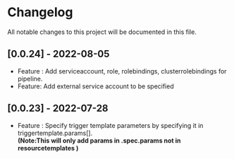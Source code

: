 # Changelog

All notable changes to this project will be documented in this file.

## [0.0.24] - 2022-08-05

- Feature : Add serviceaccount, role, rolebindings, clusterrolebindings for pipeline.
- Feature: Add external service account to be specified
## [0.0.23] - 2022-07-28

- Feature : Specify trigger template parameters by specifying it in triggertemplate.params[].  
<b>(Note:This will only add params in .spec.params not in resourcetemplates )
</b>
